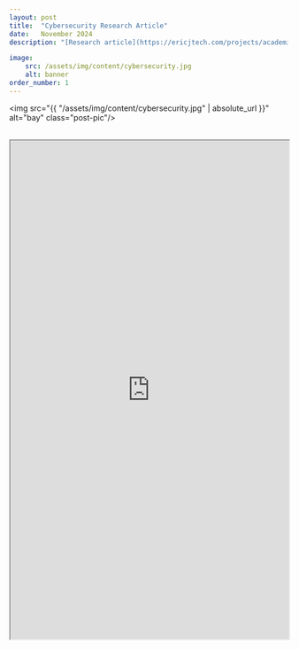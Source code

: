 ```yaml
---
layout: post
title:  "Cybersecurity Research Article"
date:   November 2024
description: "[Research article](https://ericjtech.com/projects/academic/cyber_article) detailing the increased need for data protection in the digital age."

image: 
    src: /assets/img/content/cybersecurity.jpg
    alt: banner
order_number: 1
---
```


<img src="{{ "/assets/img/content/cybersecurity.jpg" | absolute_url }}" alt="bay" class="post-pic"/>
<br />
<br />

<iframe src="https://docs.google.com/document/d/1TAP-KeSYwdP5ckYaJdUqGUraQ6LwMf0b/preview" width="100%" height="900" allow="autoplay"></iframe>
